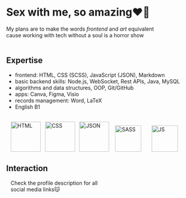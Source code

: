 # Sex with me, so amazing❤️‍🔥

My plans are to make the words *frontend* and *art* equivalent  
cause working with tech without a soul is a horror show<br><br>

## Expertise
  * frontend: HTML, CSS (SCSS), JavaScript (JSON), Markdown  
  * basic backend skills: Node.js, WebSocket, Rest APIs, Java, MySQL 
  * algorithms and data structures, OOP, Git/GitHub  
  * apps: Canva, Figma, Visio  
  * records management: Word, LaTeX  
  * English B1<br><br>

&nbsp;&nbsp;&nbsp;[<img src="https://github.com/user-attachments/assets/a895d3e5-f216-4c11-9c1c-ab0dab3f2fa7" alt="HTML" height="80"/>](https://developer.mozilla.org/ru/docs/Web/HTML)&nbsp;&nbsp;
[<img src="https://github.com/user-attachments/assets/dd564690-d410-4eea-9a03-d768a53458d7" alt="CSS" height="80"/>](https://developer.mozilla.org/ru/docs/Web/CSS)&nbsp;&nbsp;
[<img src="https://github.com/user-attachments/assets/9620fcaf-4813-4727-b325-fc941e33789e" alt="JSON" height="80"/>](https://developer.mozilla.org/en-US/docs/Web/JavaScript/Reference/Global_Objects/JSON)&nbsp;&nbsp;&nbsp;
[<img src="https://github.com/user-attachments/assets/b6a1ac6f-45af-4284-a58b-68aaed2da747" alt="SASS" height="70"/>](https://sass-lang.com/)&nbsp;&nbsp;&nbsp;&nbsp;&nbsp;&nbsp; 
[<img src="https://github.com/user-attachments/assets/0fe6276a-19f8-49a7-aacd-be27b20b5478" alt="JS" height="70"/>](https://developer.mozilla.org/en-US/docs/Web/JavaScript)&nbsp;&nbsp;&nbsp;&nbsp;&nbsp;&nbsp; 
## Interaction
&nbsp;&nbsp;&nbsp;Check the profile description for all  
&nbsp;&nbsp;&nbsp;social media links😽
